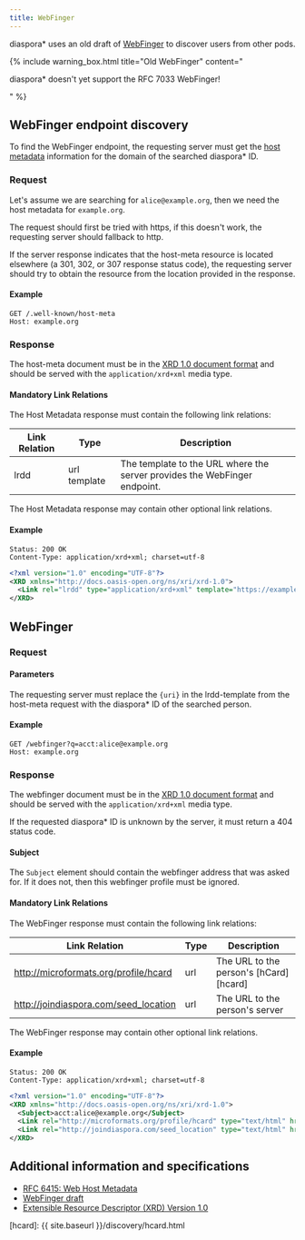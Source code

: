 ```yaml
---
title: WebFinger
---
```


diaspora\* uses an old draft of [WebFinger][webfinger-draft] to discover users from other pods.

{% include warning_box.html
   title="Old WebFinger"
   content="<p>diaspora* doesn't yet support the RFC 7033 WebFinger!</p>"
%}

## WebFinger endpoint discovery

To find the WebFinger endpoint, the requesting server must get the [host metadata][host-meta] information for the
domain of the searched diaspora\* ID.

### Request

Let's assume we are searching for `alice@example.org`, then we need the host metadata for `example.org`.

The request should first be tried with https, if this doesn't work, the requesting server should fallback to http.

If the server response indicates that the host-meta resource is located elsewhere (a 301, 302, or 307 response status
code), the requesting server should try to obtain the resource from the location provided in the response.

#### Example

~~~
GET /.well-known/host-meta
Host: example.org
~~~

### Response

The host-meta document must be in the [XRD 1.0 document format][xrd] and should be served with the
`application/xrd+xml` media type.

#### Mandatory Link Relations

The Host Metadata response must contain the following link relations:

| Link Relation | Type         | Description                                                               |
| ------------- | ------------ | ------------------------------------------------------------------------- |
| lrdd          | url template | The template to the URL where the server provides the WebFinger endpoint. |

The Host Metadata response may contain other optional link relations.

#### Example

~~~
Status: 200 OK
Content-Type: application/xrd+xml; charset=utf-8
~~~
~~~xml
<?xml version="1.0" encoding="UTF-8"?>
<XRD xmlns="http://docs.oasis-open.org/ns/xri/xrd-1.0">
  <Link rel="lrdd" type="application/xrd+xml" template="https://example.org/webfinger?q={uri}"/>
</XRD>
~~~

## WebFinger

### Request

#### Parameters

The requesting server must replace the ``{uri}`` in the lrdd-template from the host-meta request with the diaspora\* ID
of the searched person.

#### Example

~~~
GET /webfinger?q=acct:alice@example.org
Host: example.org
~~~

### Response

The webfinger document must be in the [XRD 1.0 document format][xrd] and should be served with the
`application/xrd+xml` media type.

If the requested diaspora\* ID is unknown by the server, it must return a 404 status code.

#### Subject

The ``Subject`` element should contain the webfinger address that was asked for. If it does not, then this webfinger
profile must be ignored.

#### Mandatory Link Relations

The WebFinger response must contain the following link relations:

| Link Relation                         | Type | Description                            |
| ------------------------------------- | ---- | -------------------------------------- |
| http://microformats.org/profile/hcard | url  | The URL to the person's [hCard][hcard] |
| http://joindiaspora.com/seed_location | url  | The URL to the person's server         |

The WebFinger response may contain other optional link relations.

#### Example

~~~
Status: 200 OK
Content-Type: application/xrd+xml; charset=utf-8
~~~
~~~xml
<?xml version="1.0" encoding="UTF-8"?>
<XRD xmlns="http://docs.oasis-open.org/ns/xri/xrd-1.0">
  <Subject>acct:alice@example.org</Subject>
  <Link rel="http://microformats.org/profile/hcard" type="text/html" href="https://example.org/hcard/users/7dba7ca01d64013485eb3131731751e9"/>
  <Link rel="http://joindiaspora.com/seed_location" type="text/html" href="https://example.org/"/>
</XRD>
~~~

## Additional information and specifications

* [RFC 6415: Web Host Metadata][host-meta]
* [WebFinger draft][webfinger-draft]
* [Extensible Resource Descriptor (XRD) Version 1.0][xrd]

[host-meta]: https://tools.ietf.org/html/rfc6415
[webfinger-draft]: https://tools.ietf.org/html/draft-jones-appsawg-webfinger-06
[webfinger-rfc]: https://tools.ietf.org/html/rfc7033
[xrd]: http://docs.oasis-open.org/xri/xrd/v1.0/xrd-1.0.html
[hcard]: {{ site.baseurl }}/discovery/hcard.html
